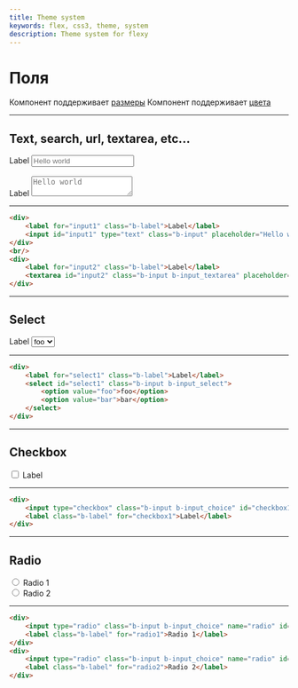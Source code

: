 ```yaml
---
title: Theme system
keywords: flex, css3, theme, system
description: Theme system for flexy
---
```


# Поля

Компонент поддерживает [размеры](/ui_size.html)
Компонент поддерживает [цвета](/ui_color.html)

---

## Text, search, url, textarea, etc...

<div>
    <label for="input1" class="b-label">Label</label>
    <input id="input1" type="text" class="b-input" placeholder="Hello world" />
</div>
<br/>
<div>
    <label for="input2" class="b-label">Label</label>
    <textarea id="input2" class="b-input b-input_textarea" placeholder="Hello world"></textarea>
</div>

---

```html
<div>
    <label for="input1" class="b-label">Label</label>
    <input id="input1" type="text" class="b-input" placeholder="Hello world" />
</div>
<br/>
<div>
    <label for="input2" class="b-label">Label</label>
    <textarea id="input2" class="b-input b-input_textarea" placeholder="Hello world"></textarea>
</div>
```

---

## Select

<div>
    <label for="select1" class="b-label">Label</label>
    <select id="select1" class="b-input b-input_select">
        <option value="foo">foo</option>
        <option value="bar">bar</option>
    </select>
</div>

---

```html
<div>
    <label for="select1" class="b-label">Label</label>
    <select id="select1" class="b-input b-input_select">
        <option value="foo">foo</option>
        <option value="bar">bar</option>
    </select>
</div>
```

---

## Checkbox

<div>
    <input type="checkbox" class="b-input b-input_choice" id="checkbox1" />
    <label class="b-label" for="checkbox1">Label</label>
</div>

---

```html
<div>
    <input type="checkbox" class="b-input b-input_choice" id="checkbox1" />
    <label class="b-label" for="checkbox1">Label</label>
</div>
```

---

## Radio

<div>
    <input type="radio" class="b-input b-input_choice" name="radio" id="radio1" />
    <label class="b-label" for="radio1">Radio 1</label>
</div>
<div>
    <input type="radio" class="b-input b-input_choice" name="radio" id="radio2" />
    <label class="b-label" for="radio2">Radio 2</label>
</div>

---

```html
<div>
    <input type="radio" class="b-input b-input_choice" name="radio" id="radio1" />
    <label class="b-label" for="radio1">Radio 1</label>
</div>
<div>
    <input type="radio" class="b-input b-input_choice" name="radio" id="radio2" />
    <label class="b-label" for="radio2">Radio 2</label>
</div>
```
